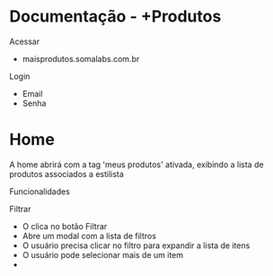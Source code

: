 # Documentação - +Produtos

Acessar
- maisprodutos.somalabs.com.br

Login
- Email
- Senha

# Home
 A home abrirá com a tag 'meus produtos' ativada, exibindo a lista de produtos associados a estilista
 
Funcionalidades

Filtrar
- O clica no botão Filtrar
- Abre um modal com a lista de filtros
- O usuário precisa clicar no filtro para expandir a lista de itens
- O usuário pode selecionar mais de um item
- 